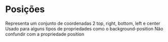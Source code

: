 # Posições
<position>

Representa um conjunto de coordenadas 2
top, right, bottom, left e center
Usado para alguns tipos de propriedades como o background-position
Não confundir com a propriedade position